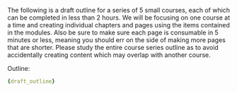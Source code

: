 The following is a draft outline for a series of 5 small courses, each of which can be completed in less than 2 hours. We will be focusing on one course at a time and creating individual chapters and pages using the items contained in the modules. Also be sure to make sure each page is consumable in 5 minutes or less, meaning you should err on the side of making more pages that are shorter. Please study the entire course series outline as to avoid accidentally creating content which may overlap with another course. 

Outline:
```yaml
{draft_outline}
```
